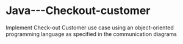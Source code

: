 # Java---Checkout-customer
Implement Check-out Customer use case using an object-oriented programming language as specified in the communication diagrams
